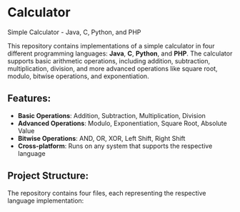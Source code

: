 # Calculator
Simple Calculator - Java, C, Python, and PHP

This repository contains implementations of a simple calculator in four different programming languages: **Java**, **C**, **Python**, and **PHP**. The calculator supports basic arithmetic operations, including addition, subtraction, multiplication, division, and more advanced operations like square root, modulo, bitwise operations, and exponentiation.

## Features:
- **Basic Operations**: Addition, Subtraction, Multiplication, Division
- **Advanced Operations**: Modulo, Exponentiation, Square Root, Absolute Value
- **Bitwise Operations**: AND, OR, XOR, Left Shift, Right Shift
- **Cross-platform**: Runs on any system that supports the respective language

## Project Structure:
The repository contains four files, each representing the respective language implementation:

